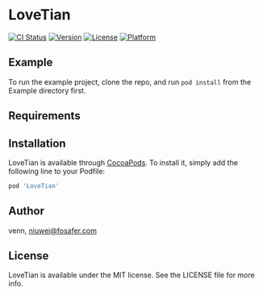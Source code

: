 # LoveTian

[![CI Status](https://img.shields.io/travis/venn/LoveTian.svg?style=flat)](https://travis-ci.org/venn/LoveTian)
[![Version](https://img.shields.io/cocoapods/v/LoveTian.svg?style=flat)](https://cocoapods.org/pods/LoveTian)
[![License](https://img.shields.io/cocoapods/l/LoveTian.svg?style=flat)](https://cocoapods.org/pods/LoveTian)
[![Platform](https://img.shields.io/cocoapods/p/LoveTian.svg?style=flat)](https://cocoapods.org/pods/LoveTian)

## Example

To run the example project, clone the repo, and run `pod install` from the Example directory first.

## Requirements

## Installation

LoveTian is available through [CocoaPods](https://cocoapods.org). To install
it, simply add the following line to your Podfile:

```ruby
pod 'LoveTian'
```

## Author

venn, niuwei@fosafer.com

## License

LoveTian is available under the MIT license. See the LICENSE file for more info.
